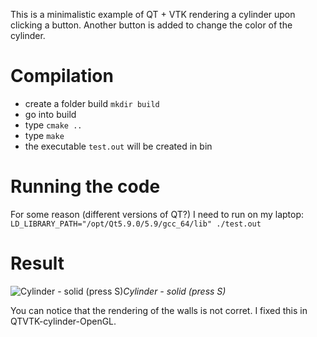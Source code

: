 This is a minimalistic example of QT + VTK rendering a cylinder upon clicking a button. Another button is added to change the color of the cylinder.

# Compilation
- create a folder build `mkdir build`
- go into build
- type `cmake ..`
- type `make`
- the executable `test.out` will be created in bin

# Running the code

For some reason (different versions of QT?) I need to run on my laptop:
```LD_LIBRARY_PATH="/opt/Qt5.9.0/5.9/gcc_64/lib" ./test.out```


# Result
![Cylinder - solid (press S)](figures/screenshot.png)*Cylinder - solid (press S)*

You can notice that the rendering of the walls is not corret. I fixed this in QTVTK-cylinder-OpenGL.




